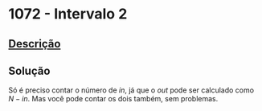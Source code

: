 # 1072 - Intervalo 2

## [Descrição](https://www.beecrowd.com.br/judge/pt/problems/view/1072)

## Solução

Só é preciso contar o número de $in$, já que o $out$ pode ser calculado como $N - in$. Mas você pode contar os dois também, sem problemas.